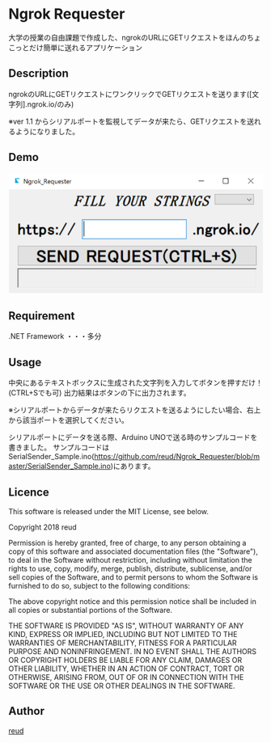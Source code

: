 Ngrok Requester
====


大学の授業の自由課題で作成した、ngrokのURLにGETリクエストをほんのちょこっとだけ簡単に送れるアプリケーション


## Description
ngrokのURLにGETリクエストにワンクリックでGETリクエストを送ります([文字列].ngrok.io/のみ)

※ver 1.1 からシリアルポートを監視してデータが来たら、GETリクエストを送れるようになりました。

## Demo
![demo画像](https://github.com/reud/Ngrok_Requester/blob/master/Requester/demo.PNG?raw=true "Demo")

## Requirement
.NET Framework ・・・多分
## Usage
中央にあるテキストボックスに生成された文字列を入力してボタンを押すだけ！(CTRL+Sでも可)
出力結果はボタンの下に出力されます。

※シリアルポートからデータが来たらリクエストを送るようにしたい場合、右上から該当ポートを選択してください。

シリアルポートにデータを送る際、Arduino UNOで送る時のサンプルコードを書きました。
サンプルコードはSerialSender_Sample.ino(https://github.com/reud/Ngrok_Requester/blob/master/SerialSender_Sample.ino)にあります。



## Licence

This software is released under the MIT License, see below.

Copyright 2018 reud

Permission is hereby granted, free of charge, to any person obtaining a copy of this software and associated documentation files (the "Software"), to deal in the Software without restriction, including without limitation the rights to use, copy, modify, merge, publish, distribute, sublicense, and/or sell copies of the Software, and to permit persons to whom the Software is furnished to do so, subject to the following conditions:

The above copyright notice and this permission notice shall be included in all copies or substantial portions of the Software.

THE SOFTWARE IS PROVIDED "AS IS", WITHOUT WARRANTY OF ANY KIND, EXPRESS OR IMPLIED, INCLUDING BUT NOT LIMITED TO THE WARRANTIES OF MERCHANTABILITY, FITNESS FOR A PARTICULAR PURPOSE AND NONINFRINGEMENT. IN NO EVENT SHALL THE AUTHORS OR COPYRIGHT HOLDERS BE LIABLE FOR ANY CLAIM, DAMAGES OR OTHER LIABILITY, WHETHER IN AN ACTION OF CONTRACT, TORT OR OTHERWISE, ARISING FROM, OUT OF OR IN CONNECTION WITH THE SOFTWARE OR THE USE OR OTHER DEALINGS IN THE SOFTWARE.

## Author
[reud](https://github.com/reud)
